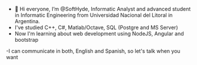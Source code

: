 - 👋 Hi everyone, I’m @SoftHyde, Informatic Analyst and advanced student in Informatic Engineering from Universidad Nacional del Litoral in Argentina.
- I've studied C++, C#, Matlab/Octave, SQL (Postgre and MS Server)
- Now I'm learning about web development using NodeJS, Angular and bootstrap

-I can communicate in both, English and Spanish, so let's talk when you want
